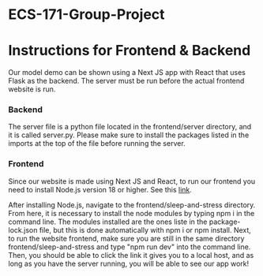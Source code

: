 # ECS-171-Group-Project

# Instructions for Frontend & Backend

Our model demo can be shown using a Next JS app with React that uses Flask as the backend. The server must be run before the actual frontend website is run. 

### Backend
The server file is a python file located in the frontend/server directory, and it is called server.py. Please make sure to install the packages listed in the imports at the top of the file before running the server. 

### Frontend
Since our website is made using Next JS and React, to run our frontend you need to install Node.js version 18 or higher. See this [link](https://nodejs.org/en/).

After installing Node.js, navigate to the frontend/sleep-and-stress directory. From here, it is necessary to install the node modules by typing npm i in the command line. The modules installed are the ones liste in the package-lock.json file, but this is done automatically with npm i or npm install. Next, to run the website frontend, make sure you are still in the same directory frontend/sleep-and-stress and type "npm run dev" into the command line. Then, you should be able to click the link it gives you to a local host, and as long as you have the server running, you will be able to see our app work!